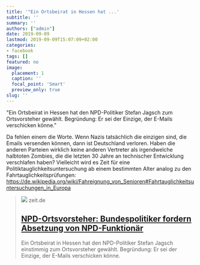 ```yaml
---
title: '"Ein Ortsbeirat in Hessen hat ...'
subtitle: ''
summary: ''
authors: ["admin"]
date: 2019-09-09
lastmod: 2019-09-09T15:07:09+02:00
categories:
- facebook
tags: []
featured: no
image:
  placement: 1
  caption: ''
  focal_point: 'Smart'
  preview_only: true
slug: ''
---
```

"Ein Ortsbeirat in Hessen hat den NPD-Politiker Stefan Jagsch zum Ortsvorsteher gewählt. Begründung: Er sei der Einzige, der E-Mails verschicken könne."

Da fehlen einem die Worte. Wenn Nazis tatsächlich die einzigen sind, die Emails versenden können, dann ist Deutschland verloren. Haben die anderen Parteien wirklich keine anderen Vertreter als irgendwelche halbtoten Zombies, die die letzten 30 Jahre an technischer Entwicklung verschlafen haben? Vielleicht wird es Zeit für eine Politiktauglichkeitsuntersuchung ab einem bestimmten Alter analog zu den Fahrtauglichkeitsprüfungen: https://de.wikipedia.org/wiki/Fahreignung_von_Senioren#Fahrtauglichkeitsuntersuchungen_in_Europa
> [![](https://img.zeit.de/administratives/sharing/fallback-image/wide__1300x731)](https://www.zeit.de/politik/deutschland/2019-09/hessen-npd-stefan-jagsch-wahl-ortsvorsteher-erklaerung)
> zeit.de
> ## [NPD-Ortsvorsteher: Bundespolitiker fordern Absetzung von NPD-Funktionär ](https://www.zeit.de/politik/deutschland/2019-09/hessen-npd-stefan-jagsch-wahl-ortsvorsteher-erklaerung)
>
>Ein Ortsbeirat in Hessen hat den NPD-Politiker Stefan Jagsch einstimmig zum Ortsvorsteher gewählt. Begründung: Er sei der Einzige, der E-Mails verschicken könne.

